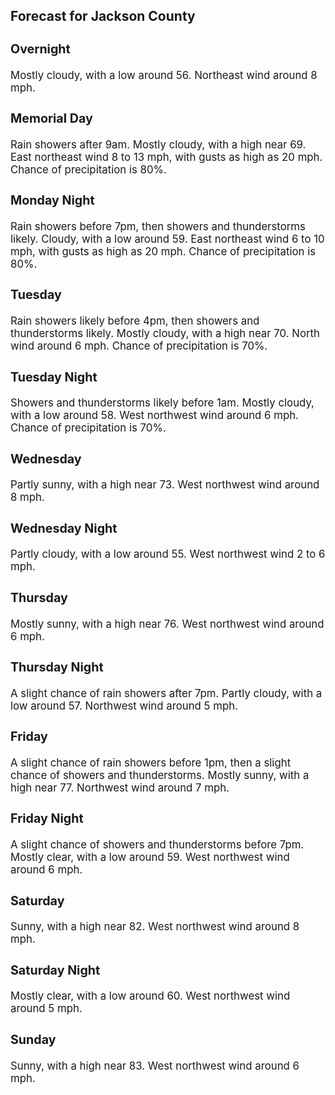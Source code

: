 <div>
   <h2>Forecast for Jackson County</h2>
   <p>
      <div style="font-size:120%">
         <h3>Overnight</h3>Mostly cloudy, with a low around 56. Northeast wind around 8 mph.<br></div>
   </p>
   <p>
      <div style="font-size:120%">
         <h3>Memorial Day</h3>Rain showers after 9am. Mostly cloudy, with a high near 69. East northeast wind 8 to 13 mph, with gusts as high as 20 mph.
         Chance of precipitation is 80%.<br></div>
   </p>
   <p>
      <div style="font-size:120%">
         <h3>Monday Night</h3>Rain showers before 7pm, then showers and thunderstorms likely. Cloudy, with a low around 59. East northeast wind 6 to 10
         mph, with gusts as high as 20 mph. Chance of precipitation is 80%.<br></div>
   </p>
   <p>
      <div style="font-size:120%">
         <h3>Tuesday</h3>Rain showers likely before 4pm, then showers and thunderstorms likely. Mostly cloudy, with a high near 70. North wind around
         6 mph. Chance of precipitation is 70%.<br></div>
   </p>
   <p>
      <div style="font-size:120%">
         <h3>Tuesday Night</h3>Showers and thunderstorms likely before 1am. Mostly cloudy, with a low around 58. West northwest wind around 6 mph. Chance
         of precipitation is 70%.<br></div>
   </p>
   <p>
      <div style="font-size:120%">
         <h3>Wednesday</h3>Partly sunny, with a high near 73. West northwest wind around 8 mph.<br></div>
   </p>
   <p>
      <div style="font-size:120%">
         <h3>Wednesday Night</h3>Partly cloudy, with a low around 55. West northwest wind 2 to 6 mph.<br></div>
   </p>
   <p>
      <div style="font-size:120%">
         <h3>Thursday</h3>Mostly sunny, with a high near 76. West northwest wind around 6 mph.<br></div>
   </p>
   <p>
      <div style="font-size:120%">
         <h3>Thursday Night</h3>A slight chance of rain showers after 7pm. Partly cloudy, with a low around 57. Northwest wind around 5 mph.<br></div>
   </p>
   <p>
      <div style="font-size:120%">
         <h3>Friday</h3>A slight chance of rain showers before 1pm, then a slight chance of showers and thunderstorms. Mostly sunny, with a high near
         77. Northwest wind around 7 mph.<br></div>
   </p>
   <p>
      <div style="font-size:120%">
         <h3>Friday Night</h3>A slight chance of showers and thunderstorms before 7pm. Mostly clear, with a low around 59. West northwest wind around 6
         mph.<br></div>
   </p>
   <p>
      <div style="font-size:120%">
         <h3>Saturday</h3>Sunny, with a high near 82. West northwest wind around 8 mph.<br></div>
   </p>
   <p>
      <div style="font-size:120%">
         <h3>Saturday Night</h3>Mostly clear, with a low around 60. West northwest wind around 5 mph.<br></div>
   </p>
   <p>
      <div style="font-size:120%">
         <h3>Sunday</h3>Sunny, with a high near 83. West northwest wind around 6 mph.<br></div>
   </p>
</div>